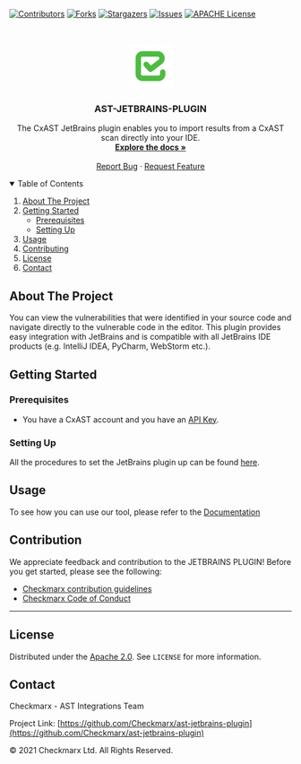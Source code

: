 [![Contributors][contributors-shield]][contributors-url]
[![Forks][forks-shield]][forks-url]
[![Stargazers][stars-shield]][stars-url]
[![Issues][issues-shield]][issues-url]
[![APACHE License][license-shield]][license-url]



<!-- PROJECT LOGO -->
<br />
<p align="center">
  <a href="">
    <img src="./logo.png" alt="Logo" width="80" height="80">
  </a>

<h3 align="center">AST-JETBRAINS-PLUGIN</h3>

<p align="center">
    The CxAST JetBrains plugin enables you to import results from a CxAST scan directly into your IDE.
<br />
    <a href="https://checkmarx.atlassian.net/wiki/spaces/AST/pages/6030557208/JetBrains"><strong>Explore the docs »</strong></a>
    <br />
    <br />
    <a href="https://github.com/CheckmarxDev/checkmarx-ast-jetbrains-plugin/issues/new">Report Bug</a>
    ·
    <a href="https://github.com/CheckmarxDev/checkmarx-ast-jetbrains-plugin/issues/new">Request Feature</a>
  </p>
</p>



<!-- TABLE OF CONTENTS -->
<details open="open">
  <summary>Table of Contents</summary>
  <ol>
    <li>
      <a href="#about-the-project">About The Project</a>
    </li>
    <li>
      <a href="#getting-started">Getting Started</a>
      <ul>
        <li><a href="#prerequisites">Prerequisites</a></li>
        <li><a href="#setting-up">Setting Up</a></li>
      </ul>
    </li>
    <li><a href="#usage">Usage</a></li>
    <li><a href="#contributing">Contributing</a></li>
    <li><a href="#license">License</a></li>
    <li><a href="#contact">Contact</a></li>
  </ol>
</details>



<!-- ABOUT THE PROJECT -->
## About The Project

You can view the vulnerabilities that were identified in your source code and navigate directly to the vulnerable code in the editor. 
This plugin provides easy integration with JetBrains and is compatible with all JetBrains IDE products 
(e.g. IntelliJ IDEA, PyCharm, WebStorm etc.).

<!-- GETTING STARTED -->
## Getting Started


### Prerequisites

- You have a CxAST account and you have an [API Key](https://checkmarx.atlassian.net/wiki/spaces/AST/pages/5859574017/Generating+an+API+Key).

### Setting Up


All the procedures to set the JetBrains plugin up can be found [here](https://checkmarx.atlassian.net/wiki/spaces/AST/pages/6058442786/Installing+the+CxAST+JetBrains+Plugin).



## Usage

To see how you can use our tool, please refer to the [Documentation](https://checkmarx.atlassian.net/wiki/spaces/AST/pages/6030557208/JetBrains)


## Contribution

We appreciate feedback and contribution to the JETBRAINS PLUGIN! Before you get started, please see the following:

- [Checkmarx contribution guidelines](docs/contributing.md)
- [Checkmarx Code of Conduct](docs/code_of_conduct.md)

** **

<!-- LICENSE -->
## License
Distributed under the [Apache 2.0](LICENSE). See `LICENSE` for more information.


<!-- CONTACT -->
## Contact

Checkmarx - AST Integrations Team

Project Link: [https://github.com/Checkmarx/ast-jetbrains-plugin](https://github.com/Checkmarx/ast-jetbrains-plugin)


© 2021 Checkmarx Ltd. All Rights Reserved.

<!-- MARKDOWN LINKS & IMAGES -->
<!-- https://www.markdownguide.org/basic-syntax/#reference-style-links -->
[contributors-shield]: https://img.shields.io/github/contributors/CheckmarxDev/checkmarx-ast-jetbrains-plugin.svg?style=flat-square
[contributors-url]: https://github.com/CheckmarxDev/checkmarx-ast-jetbrains-plugin/graphs/contributors
[forks-shield]: https://img.shields.io/github/forks/CheckmarxDev/checkmarx-ast-jetbrains-plugin.svg?style=flat-square
[forks-url]: https://github.com/CheckmarxDev/checkmarx-ast-jetbrains-plugin/network/members
[stars-shield]: https://img.shields.io/github/stars/CheckmarxDev/checkmarx-ast-jetbrains-plugin.svg?style=flat-square
[stars-url]: https://github.com/CheckmarxDev/checkmarx-ast-jetbrains-plugin/stargazers
[issues-shield]: https://img.shields.io/github/issues/CheckmarxDev/checkmarx-ast-jetbrains-plugin.svg?style=flat-square
[issues-url]: https://github.com/CheckmarxDev/checkmarx-ast-jetbrains-plugin/issues
[license-shield]: https://img.shields.io/github/license/CheckmarxDev/checkmarx-ast-jetbrains-plugin.svg?style=flat-square
[license-url]: https://github.com/CheckmarxDev/checkmarx-ast-jetbrains-plugin/blob/master/LICENSE
[product-screenshot]: images/screenshot.png
